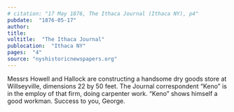 ```yaml
---
# citation: "17 May 1876, The Ithaca Journal (Ithaca NY), p4"
pubdate:  "1876-05-17"
author: 
title: 
voltitle:  "The Ithaca Journal"
publocation:  "Ithaca NY"
pages:  "4"
source: "nyshistoricnewspapers.org"
---
```


Messrs Howell and Hallock are constructing a handsome dry goods store at Willseyville, dimensions 22 by 50 feet. The Journal correspondent “Keno” is in the employ of that firm, doing carpenter work. “Keno” shows himself a good workman. Success to you, George.



